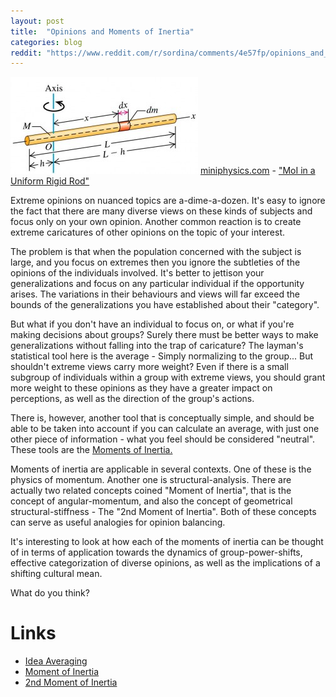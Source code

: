 ```yaml
---
layout: post
title:  "Opinions and Moments of Inertia"
categories: blog
reddit: "https://www.reddit.com/r/sordina/comments/4e57fp/opinions_and_moments_of_inertia_bows_and_arrows/"
---
```


<!--

* Extreme Opinions
* Examples
* Ignoring Individuals
* Establishing Patterns
* Going too far the other way isn't reasonable either
* There /are/ trends, useful-generalizations
* The moment-of-inertia from mathematics provides a way to easily establish a useful generalization
* Definition of Moment-of-inertia
* Summation
* Integration
* Approximation
* Use in engineering
* What is neutral?
* How to the analogy applies
* Example
* Implications
* You only hear about extremes

-->

<p class="attribution">
	<img src="/images/moment-of-inertia/uniform-rigid-rod-300x155.jpg" class="image fit" />
	<a href="https://www.miniphysics.com">miniphysics.com</a> -
	<a href="https://www.miniphysics.com/uy1-calculation-of-moment-of-inertia-of-uniform-rigid-rod.html">"MoI in a Uniform Rigid Rod"</a>
</p>

Extreme opinions on nuanced topics are a-dime-a-dozen. It's easy to ignore the
fact that there are many diverse views on these kinds of subjects and focus only
on your own opinion. Another common reaction is to create extreme caricatures of
other opinions on the topic of your interest.

<!--more-->

The problem is that when the population concerned with the subject is large,
and you focus on extremes then you ignore the subtleties of the opinions of the
individuals involved. It's better to jettison your generalizations and
focus on any particular individual if the opportunity arises. The variations in
their behaviours and views will far exceed the bounds of the generalizations
you have established about their "category".

But what if you don't have an individual to focus on, or what if you're
making decisions about groups? Surely there must be better ways to make
generalizations without falling into the trap of caricature?
The layman's statistical tool here is the average - Simply normalizing to the
group... But shouldn't extreme views carry more weight?
Even if there is a small subgroup of individuals within a group with extreme
views, you should grant more weight to these opinions as they have a greater
impact on perceptions, as well as the direction of the group's actions.

There is, however, another tool that is conceptually simple, and should be
able to be taken into account if you can calculate an average, with just one other
piece of information - what you feel should be considered "neutral".
These tools are the [Moments of Inertia.](https://en.wikipedia.org/wiki/Moment_of_inertia)

Moments of inertia are applicable in several contexts. One of these is the
physics of momentum. Another one is structural-analysis. There are actually two
related concepts coined "Moment of Inertia", that is the concept of
angular-momentum, and also the concept of geometrical structural-stiffness - The "2nd Moment of Inertia".
Both of these concepts can serve as useful analogies for opinion balancing.

It's interesting to look at how each of the moments of inertia can be thought of
in terms of application towards the dynamics of group-power-shifts, effective
categorization of diverse opinions, as well as the implications of a shifting
cultural mean.

What do you think?

# Links

* [Idea Averaging](http://andrewxhill.com/blog/2016/01/04/idea-averaging/)
* [Moment of Inertia](https://en.wikipedia.org/wiki/Moment_of_inertia)
* [2nd Moment of Inertia](https://en.wikipedia.org/wiki/Second_moment_of_area)
